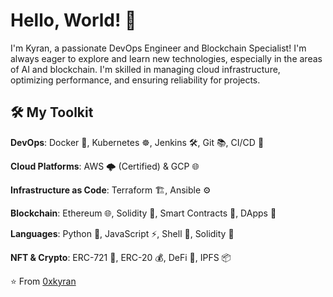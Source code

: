 # Hello, World! 👋

I'm Kyran, a passionate DevOps Engineer and Blockchain Specialist! I'm always eager to explore and learn new technologies, especially in the areas of AI and blockchain. I'm skilled in managing cloud infrastructure, optimizing performance, and ensuring reliability for projects.

## 🛠️ My Toolkit

**DevOps**: Docker 🐳, Kubernetes ☸️, Jenkins 🛠️, Git 📚, CI/CD 🔁

**Cloud Platforms**: AWS 🌩️ (Certified) & GCP 🌐

**Infrastructure as Code**: Terraform 🏗️, Ansible ⚙️

**Blockchain**: Ethereum 🌐, Solidity 📜, Smart Contracts 🔐, DApps 📱

**Languages**: Python 🐍, JavaScript ⚡, Shell 🐚, Solidity 📜

**NFT & Crypto**: ERC-721 🎨, ERC-20 💰, DeFi 🏦, IPFS 📦



⭐️ From [0xkyran](https://github.com/0xKyran)